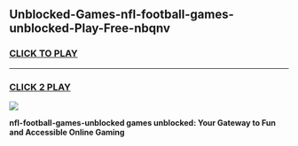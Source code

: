 
## Unblocked-Games-nfl-football-games-unblocked-Play-Free-nbqnv
<h3>
<a href="https://premium76.site?title=nfl-football-games-unblocked&ref=22A">CLICK TO PLAY</a></h3>
<hr>

<h3>
<a href="https://premium76.site?title=nfl-football-games-unblocked&ref=22A">CLICK 2 PLAY</a>
  
</h3>

<a href="https://premium76.site?title=nfl-football-games-unblocked&ref=22A"><img src="https://clearcache.store/games.png"></a>


**nfl-football-games-unblocked games unblocked: Your Gateway to Fun and Accessible Online Gaming**
